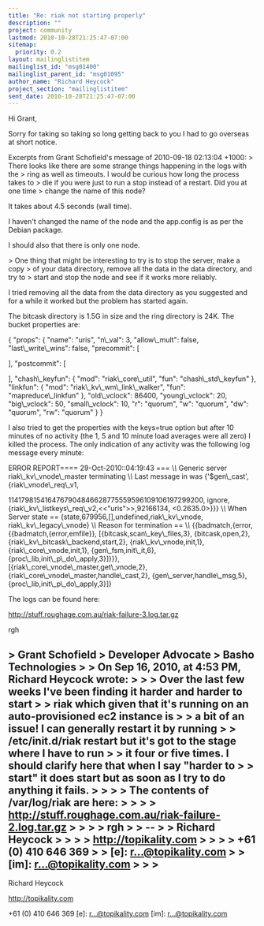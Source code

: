 ```yaml
---
title: "Re: riak not starting properly"
description: ""
project: community
lastmod: 2010-10-28T21:25:47-07:00
sitemap:
  priority: 0.2
layout: mailinglistitem
mailinglist_id: "msg01400"
mailinglist_parent_id: "msg01095"
author_name: "Richard Heycock"
project_section: "mailinglistitem"
sent_date: 2010-10-28T21:25:47-07:00
---
```



Hi Grant,

Sorry for taking so taking so long getting back to you I had to go
overseas at short notice.

Excerpts from Grant Schofield's message of 2010-09-18 02:13:04 +1000:
&gt; There looks like there are some strange things happening in the logs with the 
&gt; ring as well as timeouts. I would be curious how long the process takes to 
&gt; die if you were just to run a stop instead of a restart. Did you at one time 
&gt; change the name of this node? 

It takes about 4.5 seconds (wall time).

I haven't changed the name of the node and the app.config is as per the
Debian package.

I should also that there is only one node.

&gt; One thing that might be interesting to try is to stop the server, make a copy 
&gt; of your data directory, remove all the data in the data directory, and try to 
&gt; start and stop the node and see if it works more reliably.

I tried removing all the data from the data directory as you suggested
and for a while it worked but the problem has started again.

The bitcask directory is 1.5G in size and the ring directory is 24K. The
bucket properties are:

 {
 "props": {
 "name": "uris",
 "n\\_val": 3,
 "allow\\_mult": false,
 "last\\_write\\_wins": false,
 "precommit": [

 ],
 "postcommit": [

 ],
 "chash\\_keyfun": {
 "mod": "riak\\_core\\_util",
 "fun": "chash\\_std\\_keyfun"
 },
 "linkfun": {
 "mod": "riak\\_kv\\_wm\\_link\\_walker",
 "fun": "mapreduce\\_linkfun"
 },
 "old\\_vclock": 86400,
 "young\\_vclock": 20,
 "big\\_vclock": 50,
 "small\\_vclock": 10,
 "r": "quorum",
 "w": "quorum",
 "dw": "quorum",
 "rw": "quorum"
 }
 }

I also tried to get the properties with the keys=true option but after
10 minutes of no activity (the 1, 5 and 10 minute load averages were
all zero) I killed the process. The only indication of any activity was
the following log message every minute:

 ERROR REPORT==== 29-Oct-2010::04:19:43 ===
 \\*\\* Generic server riak\\_kv\\_vnode\\_master terminating 
 \\*\\* Last message in was {'$gen\\_cast',
 {riak\\_vnode\\_req\\_v1,
 
1141798154164767904846628775559596109106197299200,
 ignore,
 {riak\\_kv\\_listkeys\\_req\\_v2,&lt;&lt;"uris"&gt;&gt;,92166134,
 &lt;0.2635.0&gt;}}}
 \\*\\* When Server state == {state,679956,[],undefined,riak\\_kv\\_vnode,
 riak\\_kv\\_legacy\\_vnode}
 \\*\\* Reason for termination == 
 \\*\\* {{badmatch,{error,{{badmatch,{error,emfile}},
 [{bitcask,scan\\_key\\_files,3},
 {bitcask,open,2},
 {riak\\_kv\\_bitcask\\_backend,start,2},
 {riak\\_kv\\_vnode,init,1},
 {riak\\_core\\_vnode,init,1},
 {gen\\_fsm,init\\_it,6},
 {proc\\_lib,init\\_p\\_do\\_apply,3}]}}},
 [{riak\\_core\\_vnode\\_master,get\\_vnode,2},
 {riak\\_core\\_vnode\\_master,handle\\_cast,2},
 {gen\\_server,handle\\_msg,5},
 {proc\\_lib,init\\_p\\_do\\_apply,3}]}


The logs can be found here:

 http://stuff.roughage.com.au/riak-failure-3.log.tar.gz

rgh


&gt; Grant Schofield
&gt; Developer Advocate
&gt; Basho Technologies
&gt; 
&gt; On Sep 16, 2010, at 4:53 PM, Richard Heycock wrote:
&gt; 
&gt; &gt; Over the last few weeks I've been finding it harder and harder to start
&gt; &gt; riak which given that it's running on an auto-provisioned ec2 instance is
&gt; &gt; a bit of an issue! I can generally restart it by running
&gt; &gt; /etc/init.d/riak restart but it's got to the stage where I have to run
&gt; &gt; it four or five times. I should clarify here that when I say "harder to
&gt; &gt; start" it does start but as soon as I try to do anything it fails.
&gt; &gt; 
&gt; &gt; The contents of /var/log/riak are here:
&gt; &gt; 
&gt; &gt; http://stuff.roughage.com.au/riak-failure-2.log.tar.gz
&gt; &gt; 
&gt; &gt; rgh
&gt; &gt; -- 
&gt; &gt; Richard Heycock
&gt; &gt; 
&gt; &gt; http://topikality.com
&gt; &gt; 
&gt; &gt; +61 (0) 410 646 369
&gt; &gt; [e]: r...@topikality.com
&gt; &gt; [im]: r...@topikality.com
&gt; &gt; 
&gt; 
-- 
Richard Heycock

http://topikality.com

+61 (0) 410 646 369
[e]: r...@topikality.com
[im]: r...@topikality.com

